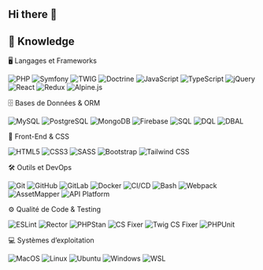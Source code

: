 ## Hi there 👋


## 🔭 Knowledge

🖥️ Langages et Frameworks

![PHP](https://img.shields.io/badge/PHP-777BB4?style=for-the-badge&logo=php&logoColor=white)
![Symfony](https://img.shields.io/badge/Symfony-000000?style=for-the-badge&logo=symfony&logoColor=white)
![TWIG](https://img.shields.io/badge/Twig-8CBB00?style=for-the-badge&logo=twig&logoColor=white)
![Doctrine](https://img.shields.io/badge/Doctrine-00758F?style=for-the-badge&logo=doctrine&logoColor=white)
![JavaScript](https://img.shields.io/badge/JavaScript-F7DF1E?style=for-the-badge&logo=javascript&logoColor=black)
![TypeScript](https://img.shields.io/badge/TypeScript-007ACC?style=for-the-badge&logo=typescript&logoColor=white)
![jQuery](https://img.shields.io/badge/jQuery-0769AD?style=for-the-badge&logo=jquery&logoColor=white)
![React](https://img.shields.io/badge/React-61DAFB?style=for-the-badge&logo=react&logoColor=black)
![Redux](https://img.shields.io/badge/Redux-764ABC?style=for-the-badge&logo=redux&logoColor=white)
![Alpine.js](https://img.shields.io/badge/Alpine.js-77C1D2?style=for-the-badge&logo=alpine.js&logoColor=white)

🗄️ Bases de Données & ORM

![MySQL](https://img.shields.io/badge/MySQL-4479A1?style=for-the-badge&logo=mysql&logoColor=white)
![PostgreSQL](https://img.shields.io/badge/PostgreSQL-4169E1?style=for-the-badge&logo=postgresql&logoColor=white)
![MongoDB](https://img.shields.io/badge/MongoDB-47A248?style=for-the-badge&logo=mongodb&logoColor=white)
![Firebase](https://img.shields.io/badge/Firebase-FFCA28?style=for-the-badge&logo=firebase&logoColor=black)
![SQL](https://img.shields.io/badge/SQL-CC2927?style=for-the-badge&logo=microsoftsqlserver&logoColor=white)
![DQL](https://img.shields.io/badge/DQL-00758F?style=for-the-badge&logo=doctrine&logoColor=white)
![DBAL](https://img.shields.io/badge/DBAL-00758F?style=for-the-badge&logo=doctrine&logoColor=white)

🎨 Front-End & CSS

![HTML5](https://img.shields.io/badge/HTML5-E34F26?style=for-the-badge&logo=html5&logoColor=white)
![CSS3](https://img.shields.io/badge/CSS3-1572B6?style=for-the-badge&logo=css3&logoColor=white)
![SASS](https://img.shields.io/badge/SASS-CC6699?style=for-the-badge&logo=sass&logoColor=white)
![Bootstrap](https://img.shields.io/badge/Bootstrap-7952B3?style=for-the-badge&logo=bootstrap&logoColor=white)
![Tailwind CSS](https://img.shields.io/badge/Tailwind_CSS-38B2AC?style=for-the-badge&logo=tailwind-css&logoColor=white)

🛠️ Outils et DevOps

![Git](https://img.shields.io/badge/Git-F05032?style=for-the-badge&logo=git&logoColor=white)
![GitHub](https://img.shields.io/badge/GitHub-181717?style=for-the-badge&logo=github&logoColor=white)
![GitLab](https://img.shields.io/badge/GitLab-FCA121?style=for-the-badge&logo=gitlab&logoColor=white)
![Docker](https://img.shields.io/badge/Docker-2496ED?style=for-the-badge&logo=docker&logoColor=white)
![CI/CD](https://img.shields.io/badge/CI/CD-0088CC?style=for-the-badge&logo=githubactions&logoColor=white)
![Bash](https://img.shields.io/badge/Bash-4EAA25?style=for-the-badge&logo=gnubash&logoColor=white)
![Webpack](https://img.shields.io/badge/Webpack-8DD6F9?style=for-the-badge&logo=webpack&logoColor=black)
![AssetMapper](https://img.shields.io/badge/AssetMapper-333?style=for-the-badge&logo=webpack&logoColor=white)
![API Platform](https://img.shields.io/badge/API%20Platform-0088CC?style=for-the-badge&logo=apiplatform&logoColor=white)

⚙️ Qualité de Code & Testing

![ESLint](https://img.shields.io/badge/ESLint-4B32C3?style=for-the-badge&logo=eslint&logoColor=white)
![Rector](https://img.shields.io/badge/Rector-0A66C2?style=for-the-badge&logo=php&logoColor=white)
![PHPStan](https://img.shields.io/badge/PHPStan-4B32C3?style=for-the-badge&logo=php&logoColor=white)
![CS Fixer](https://img.shields.io/badge/CSFixer-EC1C24?style=for-the-badge&logo=php&logoColor=white)
![Twig CS Fixer](https://img.shields.io/badge/TwigCSFixer-8CBB00?style=for-the-badge&logo=twig&logoColor=white)
![PHPUnit](https://img.shields.io/badge/PHPUnit-4B32C3?style=for-the-badge&logo=php&logoColor=white)

💻 Systèmes d’exploitation

![MacOS](https://img.shields.io/badge/MacOS-000000?style=for-the-badge&logo=apple&logoColor=white)
![Linux](https://img.shields.io/badge/Linux-FCC624?style=for-the-badge&logo=linux&logoColor=black)
![Ubuntu](https://img.shields.io/badge/Ubuntu-E95420?style=for-the-badge&logo=ubuntu&logoColor=white)
![Windows](https://img.shields.io/badge/Windows-0078D6?style=for-the-badge&logo=windows&logoColor=white)
![WSL](https://img.shields.io/badge/WSL-4EAA25?style=for-the-badge&logo=linux&logoColor=white)

<!--
**3abkerim/3abkerim** is a ✨ _special_ ✨ repository because its `README.md` (this file) appears on your GitHub profile.

Here are some ideas to get you started:

- 🔭 I’m currently working on ...
- 🌱 I’m currently learning ...
- 👯 I’m looking to collaborate on ...
- 🤔 I’m looking for help with ...
- 💬 Ask me about ...
- 📫 How to reach me: ...
- 😄 Pronouns: ...
- ⚡ Fun fact: ...
-->
